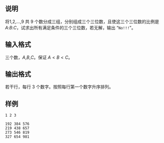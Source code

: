 <h2>说明</h2>

将$1$&#44;$2$&#44;…&#44;$9$ 共 $9$ 个数分成三组，分别组成三个三位数，且使这三个三位数的比例是 $A$:$B$:$C$，试求出所有满足条件的三个三位数，若无解，输出 “<code>No!!!</code>”。
<h2>输入格式</h2>

三个数，$A$&#44;$B$&#44;$C$。保证 $A < B < C$。

<h2>输出格式</h2>

若干行，每行 $3$ 个数字。按照每行第一个数字升序排列。

<h2>样例</h2>
<pre><code class="language-input1">1 2 3</code></pre><pre><code class="language-output1">192 384 576
219 438 657
273 546 819
327 654 981</code></pre>
